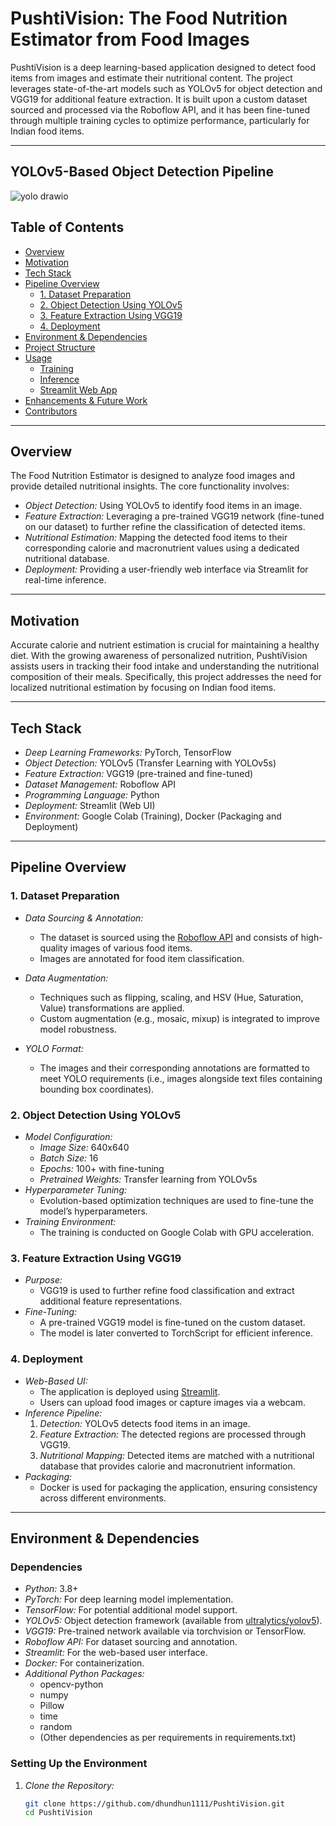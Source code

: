 # PushtiVision: The Food Nutrition Estimator from Food Images

PushtiVision is a deep learning-based application designed to detect food items from images and estimate their nutritional content. The project leverages state-of-the-art models such as YOLOv5 for object detection and VGG19 for additional feature extraction. It is built upon a custom dataset sourced and processed via the Roboflow API, and it has been fine-tuned through multiple training cycles to optimize performance, particularly for Indian food items.

---
## YOLOv5-Based Object Detection Pipeline
![yolo drawio](https://github.com/user-attachments/assets/8b84e70e-d798-42d1-9c26-b7de110260ff)



## Table of Contents

- [Overview](#overview)
- [Motivation](#motivation)
- [Tech Stack](#tech-stack)
- [Pipeline Overview](#pipeline-overview)
  - [1. Dataset Preparation](#1-dataset-preparation)
  - [2. Object Detection Using YOLOv5](#2-object-detection-using-yolov5)
  - [3. Feature Extraction Using VGG19](#3-feature-extraction-using-vgg19)
  - [4. Deployment](#4-deployment)
- [Environment & Dependencies](#environment--dependencies)
- [Project Structure](#project-structure)
- [Usage](#usage)
  - [Training](#training)
  - [Inference](#inference)
  - [Streamlit Web App](#streamlit-web-app)
- [Enhancements & Future Work](#enhancements--future-work)
- [Contributors](#contributors)

---

## Overview

The Food Nutrition Estimator is designed to analyze food images and provide detailed nutritional insights. The core functionality involves:

- *Object Detection:* Using YOLOv5 to identify food items in an image.
- *Feature Extraction:* Leveraging a pre-trained VGG19 network (fine-tuned on our dataset) to further refine the classification of detected items.
- *Nutritional Estimation:* Mapping the detected food items to their corresponding calorie and macronutrient values using a dedicated nutritional database.
- *Deployment:* Providing a user-friendly web interface via Streamlit for real-time inference.

---

## Motivation

Accurate calorie and nutrient estimation is crucial for maintaining a healthy diet. With the growing awareness of personalized nutrition, PushtiVision assists users in tracking their food intake and understanding the nutritional composition of their meals. Specifically, this project addresses the need for localized nutritional estimation by focusing on Indian food items.

---

## Tech Stack

- *Deep Learning Frameworks:* PyTorch, TensorFlow
- *Object Detection:* YOLOv5 (Transfer Learning with YOLOv5s)
- *Feature Extraction:* VGG19 (pre-trained and fine-tuned)
- *Dataset Management:* Roboflow API
- *Programming Language:* Python
- *Deployment:* Streamlit (Web UI)
- *Environment:* Google Colab (Training), Docker (Packaging and Deployment)

---

## Pipeline Overview

### 1. Dataset Preparation

- *Data Sourcing & Annotation:*  
  - The dataset is sourced using the [Roboflow API](https://roboflow.com/) and consists of high-quality images of various food items.
  - Images are annotated for food item classification.
  
- *Data Augmentation:*  
  - Techniques such as flipping, scaling, and HSV (Hue, Saturation, Value) transformations are applied.
  - Custom augmentation (e.g., mosaic, mixup) is integrated to improve model robustness.

- *YOLO Format:*  
  - The images and their corresponding annotations are formatted to meet YOLO requirements (i.e., images alongside text files containing bounding box coordinates).

### 2. Object Detection Using YOLOv5

- *Model Configuration:*  
  - *Image Size:* 640x640
  - *Batch Size:* 16
  - *Epochs:* 100+ with fine-tuning
  - *Pretrained Weights:* Transfer learning from YOLOv5s
- *Hyperparameter Tuning:*  
  - Evolution-based optimization techniques are used to fine-tune the model’s hyperparameters.
- *Training Environment:*  
  - The training is conducted on Google Colab with GPU acceleration.

### 3. Feature Extraction Using VGG19

- *Purpose:*  
  - VGG19 is used to further refine food classification and extract additional feature representations.
- *Fine-Tuning:*  
  - A pre-trained VGG19 model is fine-tuned on the custom dataset.
  - The model is later converted to TorchScript for efficient inference.

### 4. Deployment

- *Web-Based UI:*  
  - The application is deployed using [Streamlit](https://streamlit.io/).
  - Users can upload food images or capture images via a webcam.
- *Inference Pipeline:*  
  1. *Detection:* YOLOv5 detects food items in an image.
  2. *Feature Extraction:* The detected regions are processed through VGG19.
  3. *Nutritional Mapping:* Detected items are matched with a nutritional database that provides calorie and macronutrient information.
- *Packaging:*  
  - Docker is used for packaging the application, ensuring consistency across different environments.

---

## Environment & Dependencies

### Dependencies

- *Python:* 3.8+
- *PyTorch:* For deep learning model implementation.
- *TensorFlow:* For potential additional model support.
- *YOLOv5:* Object detection framework (available from [ultralytics/yolov5](https://github.com/ultralytics/yolov5)).
- *VGG19:* Pre-trained network available via torchvision or TensorFlow.
- *Roboflow API:* For dataset sourcing and annotation.
- *Streamlit:* For the web-based user interface.
- *Docker:* For containerization.
- *Additional Python Packages:*
  - opencv-python
  - numpy
  - Pillow
  - time
  - random
  - (Other dependencies as per requirements in requirements.txt)

### Setting Up the Environment

1. *Clone the Repository:*

   ```bash
   git clone https://github.com/dhundhun1111/PushtiVision.git
   cd PushtiVision
